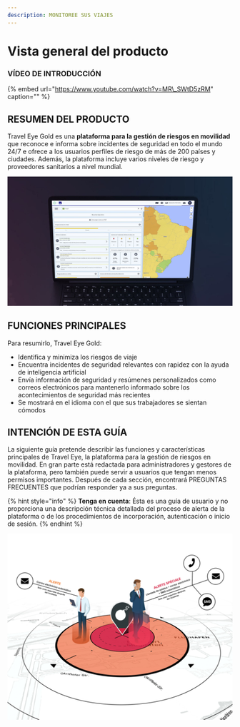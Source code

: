 ```yaml
---
description: MONITOREE SUS VIAJES
---
```


# Vista general del producto

### VÍDEO DE INTRODUCCIÓN

{% embed url="https://www.youtube.com/watch?v=MR\_SWtD5zRM" caption="" %}

## RESUMEN DEL PRODUCTO

Travel Eye Gold es una **plataforma para la gestión de riesgos en movilidad** que reconoce e informa sobre incidentes de seguridad en todo el mundo 24/7 e ofrece a los usuarios perfiles de riesgo de más de 200 países y ciudades. Además, la plataforma incluye varios niveles de riesgo y proveedores sanitarios a nivel mundial.

![](.gitbook/assets/travel-eye-cover%20%285%29.JPG)

## FUNCIONES PRINCIPALES

Para resumirlo, Travel Eye Gold:

* Identifica y minimiza los riesgos de viaje
* Encuentra incidentes de seguridad relevantes con rapidez con la ayuda de inteligencia artificial
* Envía información de seguridad y resúmenes personalizados como correos electrónicos para mantenerlo informado sobre los acontecimientos de seguridad más recientes
* Se mostrará en el idioma con el que sus trabajadores se sientan cómodos

## INTENCIÓN DE ESTA GUÍA

La siguiente guía pretende describir las funciones y características principales de Travel Eye, la plataforma para la gestión de riesgos en movilidad. En gran parte está redactada para administradores y gestores de la plataforma, pero también puede servir a usuarios que tengan menos permisos importantes. Después de cada sección, encontrará PREGUNTAS FRECUENTES que podrían responder ya a sus preguntas.

{% hint style="info" %}
**Tenga en cuenta**: Ésta es una guía de usuario y no proporciona una descripción técnica detallada del proceso de alerta de la plataforma o de los procedimientos de incorporación, autenticación o inicio de sesión.
{% endhint %}

![](.gitbook/assets/es-alerting.jpg)

